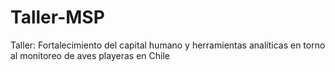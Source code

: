 # Taller-MSP
Taller: Fortalecimiento del capital humano y herramientas analíticas en torno al monitoreo de aves playeras en Chile
